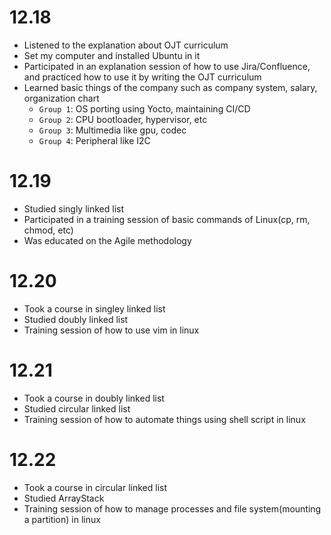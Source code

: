 # 12.18
- Listened to the explanation about OJT curriculum
- Set my computer and installed Ubuntu in it
- Participated in an explanation session of how to use Jira/Confluence, and practiced how to use it by writing the OJT curriculum
- Learned basic things of the company such as company system, salary, organization chart<br>
  - `Group 1`: OS porting using Yocto, maintaining CI/CD
  - `Group 2`: CPU bootloader, hypervisor, etc
  - `Group 3`: Multimedia like gpu, codec
  - `Group 4`: Peripheral like I2C
# 12.19
- Studied singly linked list
- Participated in a training session of basic commands of Linux(cp, rm, chmod, etc)
- Was educated on the Agile methodology
# 12.20
- Took a course in singley linked list
- Studied doubly linked list
- Training session of how to use vim in linux
# 12.21
- Took a course in doubly linked list
- Studied circular linked list
- Training session of how to automate things using shell script in linux
# 12.22
- Took a course in circular linked list
- Studied ArrayStack
- Training session of how to manage processes and file system(mounting a partition) in linux
